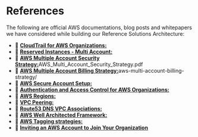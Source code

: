 # References
The following are official AWS documentations, blog posts and whitepapers we have considered while building our Reference Solutions Architecture:

- :orange_book: [**CloudTrail for AWS Organizations:**](https://docs.aws.amazon.com/awscloudtrail/latest/userguide/creating-trail-organization.html)
- :orange_book: [**Reserved Instances - Multi Account:**](https://aws.amazon.com/about-aws/whats-new/2019/07/amazon-ec2-on-demand-capacity-reservations-shared-across-multiple-aws-accounts/)
- :orange_book: [**AWS Multiple Account Security Strategy:**](https://d0.awsstatic.com/aws-answers/)AWS_Multi_Account_Security_Strategy.pdf
- :orange_book: [**AWS Multiple Account Billing Strategy:**](https://aws.amazon.com/answers/account-management/)aws-multi-account-billing-strategy/
- :orange_book: [**AWS Secure Account Setup:**](https://aws.amazon.com/answers/security/aws-secure-account-setup/)
- :orange_book: [**Authentication and Access Control for AWS Organizations:**](https://docs.aws.amazon.com/organizations/latest/userguide/orgs_permissions.html)
- :orange_book: [**AWS Regions:**](https://www.concurrencylabs.com/blog/choose-your-aws-region-wisely/)
- :orange_book: [**VPC Peering:**](https://docs.aws.amazon.com/vpc/latest/peering/what-is-vpc-peering.html)
- :orange_book: [**Route53 DNS VPC Associations:**](https://aws.amazon.com/premiumsupport/knowledge-center/private-hosted-zone-different-account/)
- :orange_book: [**AWS Well Architected Framework:**](https://aws.amazon.com/blogs/apn/the-5-pillars-of-the-aws-well-architected-framework/)
- :orange_book: [**AWS Tagging strategies:**](https://aws.amazon.com/answers/account-management/aws-tagging-strategies/)
- :orange_book: [**Inviting an AWS Account to Join Your Organization**](https://docs.aws.amazon.com/organizations/latest/userguide/orgs_manage_accounts_invites.html)

